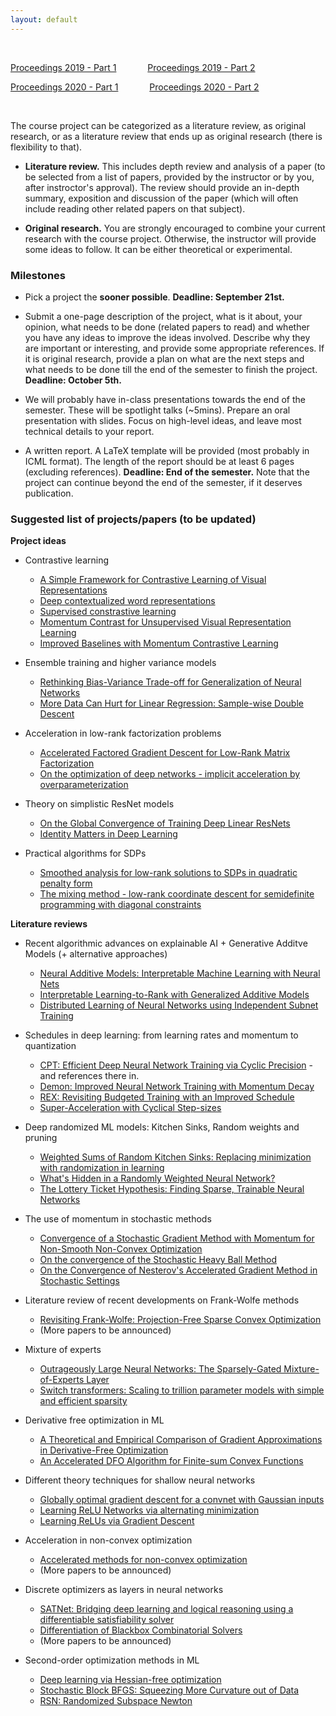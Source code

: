 ```yaml
---
layout: default
---
```


&nbsp;

[Proceedings 2019 - Part 1](/schedule/images/Proceedings2019_Part1.pdf) &emsp;&emsp;&emsp;   [Proceedings 2019 - Part 2](/schedule/images/Proceedings2019_Part2.pdf)

[Proceedings 2020 - Part 1](/schedule/images/Proceedings2020_Part1.pdf) &emsp;&emsp;&emsp;   [Proceedings 2020 - Part 2](/schedule/images/Proceedings2020_Part2.pdf)

&nbsp;

The course project can be categorized as a literature review, as original research, or as a literature review that ends up as original research (there is flexibility to that).

- **Literature review.** This includes depth review and analysis of a paper (to be selected from a list of papers, provided by the instructor or by you, after instroctor's approval). The review should provide an in-depth summary, exposition and discussion of the paper (which will often include reading other related papers on that subject).

- **Original research.** You are strongly encouraged to combine your current research with the course project. Otherwise, the instructor will provide some ideas to follow. It can be either theoretical or experimental. 

### Milestones

- Pick a project the **sooner possible**. **Deadline: September 21st.**

- Submit a one-page description of the project, what is it about, your opinion, what needs to be done (related papers to read) and whether you have any ideas to improve the ideas involved. Describe why they are important or interesting, and provide some appropriate references. If it is original research, provide a plan on what are the next steps and what needs to be done till the end of the semester to finish the project. **Deadline: October 5th.**

- We will probably have in-class presentations towards the end of the semester. These will be spotlight talks (~5mins). Prepare an oral presentation with slides. Focus on high-level ideas, and leave most technical details to your report.

- A written report. A LaTeX template will be provided (most probably in ICML format). The length of the report should be at least 6 pages (excluding references). **Deadline: End of the semester.** Note that the project can continue beyond the end of the semester, if it deserves publication.

### Suggested list of projects/papers (to be updated)

**Project ideas**

- Contrastive learning
  - [A Simple Framework for Contrastive Learning of Visual Representations](https://arxiv.org/pdf/2002.05709.pdf)
  - [Deep contextualized word representations](https://arxiv.org/pdf/1802.05365.pdf)
  - [Supervised constrastive learning](https://arxiv.org/pdf/2004.11362.pdf)
  - [Momentum Contrast for Unsupervised Visual Representation Learning](https://arxiv.org/pdf/1911.05722.pdf)
  - [Improved Baselines with Momentum Contrastive Learning](https://arxiv.org/pdf/2003.04297.pdf)

- Ensemble training and higher variance models
  - [Rethinking Bias-Variance Trade-off for Generalization of Neural Networks](https://arxiv.org/pdf/2002.11328.pdf)
  - [More Data Can Hurt for Linear Regression: Sample-wise Double Descent](https://arxiv.org/pdf/1912.07242.pdf)

- Acceleration in low-rank factorization problems
  - [Accelerated Factored Gradient Descent for Low-Rank Matrix Factorization](http://proceedings.mlr.press/v108/zhou20b/zhou20b.pdf)
  - [On the optimization of deep networks - implicit acceleration by overparameterization](https://arxiv.org/pdf/1802.06509.pdf)

- Theory on simplistic ResNet models
  - [On the Global Convergence of Training Deep Linear ResNets](https://openreview.net/pdf?id=HJxEhREKDH)
  - [Identity Matters in Deep Learning](https://arxiv.org/pdf/1611.04231.pdf)
  
- Practical algorithms for SDPs
  - [Smoothed analysis for low-rank solutions to SDPs in quadratic penalty form](https://arxiv.org/pdf/1803.00186.pdf)
  - [The mixing method - low-rank coordinate descent for semidefinite programming with diagonal constraints](https://arxiv.org/pdf/1706.00476.pdf)

**Literature reviews**

- Recent algorithmic advances on explainable AI + Generative Additve Models (+ alternative approaches)
  - [Neural Additive Models: Interpretable Machine Learning with Neural Nets](https://arxiv.org/pdf/2004.13912.pdf)
  - [Interpretable Learning-to-Rank with Generalized Additive Models](https://arxiv.org/pdf/2005.02553.pdf)
  - [Distributed Learning of Neural Networks using Independent Subnet Training](https://arxiv.org/pdf/1910.02120.pdf)

- Schedules in deep learning: from learning rates and momentum to quantization
  - [CPT: Efficient Deep Neural Network Training via Cyclic Precision](https://arxiv.org/pdf/2101.09868.pdf) - and references there in.
  - [Demon: Improved Neural Network Training with Momentum Decay](https://arxiv.org/pdf/1910.04952.pdf)
  - [REX: Revisiting Budgeted Training with an Improved Schedule](https://arxiv.org/pdf/2107.04197.pdf)
  - [Super-Acceleration with Cyclical Step-sizes](https://arxiv.org/pdf/2106.09687.pdf)

- Deep randomized ML models: Kitchen Sinks, Random weights and pruning
  - [Weighted Sums of Random Kitchen Sinks: Replacing minimization with randomization in learning](https://papers.nips.cc/paper/2008/file/0efe32849d230d7f53049ddc4a4b0c60-Paper.pdf)
  - [What's Hidden in a Randomly Weighted Neural Network?](https://arxiv.org/pdf/1911.13299.pdf)
  - [The Lottery Ticket Hypothesis: Finding Sparse, Trainable Neural Networks](https://arxiv.org/pdf/1803.03635.pdf)

- The use of momentum in stochastic methods
  - [Convergence of a Stochastic Gradient Method with Momentum for Non-Smooth Non-Convex Optimization](https://proceedings.icml.cc/static/paper_files/icml/2020/4205-Paper.pdf)
  - [On the convergence of the Stochastic Heavy Ball Method](https://arxiv.org/pdf/2006.07867.pdf)
  - [On the Convergence of Nesterov's Accelerated Gradient Method in Stochastic Settings](https://arxiv.org/pdf/2002.12414.pdf)

- Literature review of recent developments on Frank-Wolfe methods
  - [Revisiting Frank-Wolfe: Projection-Free Sparse Convex Optimization](http://m8j.net/math/revisited-FW.pdf)
  - (More papers to be announced)
  
- Mixture of experts
  - [Outrageously Large Neural Networks: The Sparsely-Gated Mixture-of-Experts Layer](https://arxiv.org/pdf/1701.06538.pdf)
  - [Switch transformers: Scaling to trillion parameter models with simple and efficient sparsity](https://arxiv.org/pdf/2101.03961.pdf)

- Derivative free optimization in ML
  - [A Theoretical and Empirical Comparison of Gradient Approximations in Derivative-Free Optimization](https://arxiv.org/pdf/1905.01332.pdf)
  - [An Accelerated DFO Algorithm for Finite-sum Convex Functions](https://arxiv.org/pdf/2007.03311.pdf)
  
- Different theory techniques for shallow neural networks
  - [Globally optimal gradient descent for a convnet with Gaussian inputs](https://arxiv.org/pdf/1702.07966.pdf)
  - [Learning ReLU Networks via alternating minimization](https://arxiv.org/pdf/1806.07863.pdf)
  - [Learning ReLUs via Gradient Descent](https://arxiv.org/pdf/1705.04591.pdf)

- Acceleration in non-convex optimization
  - [Accelerated methods for non-convex optimization](https://arxiv.org/pdf/1611.00756.pdf)
  - (More papers to be announced)
  
- Discrete optimizers as layers in neural networks
  - [SATNet: Bridging deep learning and logical reasoning using a differentiable satisfiability solver](https://arxiv.org/pdf/1905.12149.pdf)
  - [Differentiation of Blackbox Combinatorial Solvers](https://openreview.net/pdf?id=BkevoJSYPB)
  - (More papers to be announced)
  
- Second-order optimization methods in ML
  - [Deep learning via Hessian-free optimization](http://www.cs.toronto.edu/~jmartens/docs/Deep_HessianFree.pdf)
  - [Stochastic Block BFGS: Squeezing More Curvature out of Data](https://arxiv.org/pdf/1603.09649.pdf)
  - [RSN: Randomized Subspace Newton](https://arxiv.org/pdf/1905.10874.pdf)
  
&nbsp;
&nbsp;
